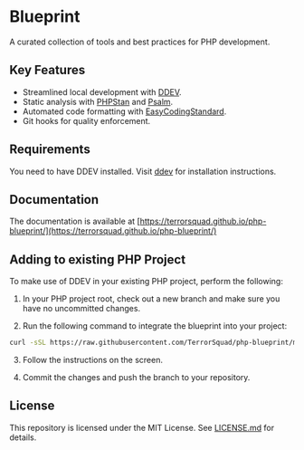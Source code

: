 # Blueprint

A curated collection of tools and best practices for PHP development.

## Key Features
- Streamlined local development with [DDEV](https://ddev.com/).
- Static analysis with [PHPStan](https://phpstan.org/) and [Psalm](https://psalm.dev/).
- Automated code formatting with [EasyCodingStandard](https://github.com/symplify/easy-coding-standard).
- Git hooks for quality enforcement.

## Requirements

You need to have DDEV installed. Visit [ddev](https://ddev.com/) for installation instructions.

## Documentation

The documentation is available at [https://terrorsquad.github.io/php-blueprint/](https://terrorsquad.github.io/php-blueprint/)

## Adding to existing PHP Project

To make use of DDEV in your existing PHP project, perform the following:

1. In your PHP project root, check out a new branch and make sure you have no uncommitted changes.

2. Run the following command to integrate the blueprint into your project:

```bash
curl -sSL https://raw.githubusercontent.com/TerrorSquad/php-blueprint/main/blueprint/integrate_blueprint.sh | bash
```

3. Follow the instructions on the screen.

4. Commit the changes and push the branch to your repository.


## License
This repository is licensed under the MIT License. See [LICENSE.md](LICENSE.md) for details.
